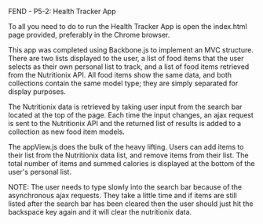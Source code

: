 FEND - P5-2: Health Tracker App

To all you need to do to run the Health Tracker App is open the index.html
page provided, preferably in the Chrome browser.

This app was completed using Backbone.js to implement an MVC structure.
There are two lists displayed to the user, a list of food items that the user
selects as their own personal list to track, and a list of food items retrieved
from the Nutritionix API. All food items show the same data, and both collections
contain the same model type; they are simply separated for display purposes.

The Nutritionix data is retrieved by taking user input from the search bar located
at the top of the page. Each time the input changes, an ajax request is sent to the
Nutritionix API and the returned list of results is added to a collection as new
food item models.

The appView.js does the bulk of the heavy lifting. Users can add items to their list
from the Nutritionix data list, and remove items from their list. The total number of
items and summed calories is displayed at the bottom of the user's personal list.

NOTE: The user needs to type slowly into the search bar because of the asynchronous
ajax requests. They take a little time and if items are still listed after the search
bar has been cleared then the user should just hit the backspace key again and it will
clear the nutritionix data.